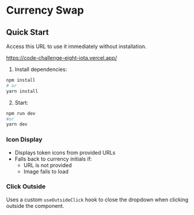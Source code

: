 <!-- @format -->

# Currency Swap

## Quick Start

Access this URL to use it immediately without installation.

https://code-challenge-eight-iota.vercel.app/

1. Install dependencies:

```bash
npm install
# or
yarn install
```

2. Start:

```bash
npm run dev
#or
yarn dev
```

### Icon Display

- Displays token icons from provided URLs
- Falls back to currency initials if:
  - URL is not provided
  - Image fails to load

### Click Outside

Uses a custom `useOutsideClick` hook to close the dropdown when clicking outside the component.
